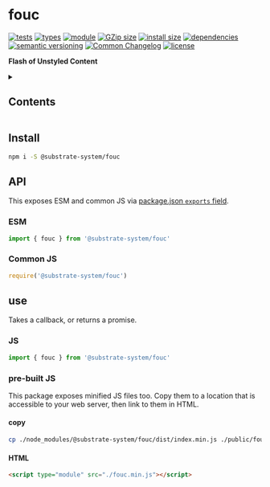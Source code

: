 # fouc
[![tests](https://img.shields.io/github/actions/workflow/status/substrate-system/fouc/nodejs.yml?style=flat-square)](https://github.com/substrate-system/fouc/actions/workflows/nodejs.yml)
[![types](https://img.shields.io/npm/types/@substrate-system/fouc?style=flat-square)](README.md)
[![module](https://img.shields.io/badge/module-ESM%2FCJS-blue?style=flat-square)](README.md)
[![GZip size](https://img.shields.io/bundlephobia/minzip/@substrate-system/fouc?style=flat-square&label=GZip%20size&color=brightgreen)](https://bundlephobia.com/package/@substrate-system/fouc)
[![install size](https://flat.badgen.net/packagephobia/install/@substrate-system/fouc)](https://packagephobia.com/result?p=@substrate-system/fouc)
[![dependencies](https://img.shields.io/badge/dependencies-zero-brightgreen.svg?style=flat-square)](package.json)
[![semantic versioning](https://img.shields.io/badge/semver-2.0.0-blue?logo=semver&style=flat-square)](https://semver.org/)
[![Common Changelog](https://nichoth.github.io/badge/common-changelog.svg)](./CHANGELOG.md)
[![license](https://img.shields.io/badge/license-Big_Time-blue?style=flat-square)](LICENSE)


__Flash of Unstyled Content__

<details><summary><h2>Contents</h2></summary>
<!-- toc -->
</details>

## Install

```sh
npm i -S @substrate-system/fouc
```

## API

This exposes ESM and common JS via [package.json `exports` field](https://nodejs.org/api/packages.html#exports).

### ESM
```js
import { fouc } from '@substrate-system/fouc'
```

### Common JS
```js
require('@substrate-system/fouc')
```

## use

Takes a callback, or returns a promise.

### JS
```js
import { fouc } from '@substrate-system/fouc'
```

### pre-built JS
This package exposes minified JS files too. Copy them to a location that is
accessible to your web server, then link to them in HTML.

#### copy
```sh
cp ./node_modules/@substrate-system/fouc/dist/index.min.js ./public/fouc.min.js
```

#### HTML
```html
<script type="module" src="./fouc.min.js"></script>
```
